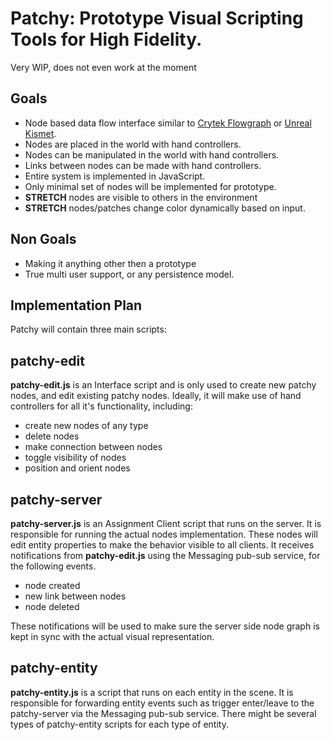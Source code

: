 # Patchy: Prototype Visual Scripting Tools for High Fidelity.

Very WIP, does not even work at the moment

## Goals

* Node based data flow interface similar to [Crytek Flowgraph](http://docs.cryengine.com/display/SDKDOC2/Flow+Graph+Editor) or [Unreal Kismet](https://udn.epicgames.com/Three/KismetHome.html).
* Nodes are placed in the world with hand controllers.
* Nodes can be manipulated in the world with hand controllers.
* Links between nodes can be made with hand controllers.
* Entire system is implemented in JavaScript.
* Only minimal set of nodes will be implemented for prototype.
* **STRETCH** nodes are visible to others in the environment
* **STRETCH** nodes/patches change color dynamically based on input.

## Non Goals

* Making it anything other then a prototype
* True multi user support, or any persistence model.

## Implementation Plan

Patchy will contain three main scripts:

## patchy-edit

**patchy-edit.js** is an Interface script and is only used to create new patchy nodes, and edit existing patchy nodes.
Ideally, it will make use of hand controllers for all it's functionality, including:

* create new nodes of any type
* delete nodes
* make connection between nodes
* toggle visibility of nodes
* position and orient nodes

## patchy-server

**patchy-server.js** is an Assignment Client script that runs on the server.
It is responsible for running the actual nodes implementation.
These nodes will edit entity properties to make the behavior visible to all clients.
It receives notifications from **patchy-edit.js** using the Messaging pub-sub service, for the following events.

* node created
* new link between nodes
* node deleted

These notifications will be used to make sure the server side node graph is kept in sync with the actual visual representation.

## patchy-entity

**patchy-entity.js** is a script that runs on each entity in the scene.
It is responsible for forwarding entity events such as trigger enter/leave to the patchy-server via the Messaging pub-sub service.
There might be several types of patchy-entity scripts for each type of entity.









